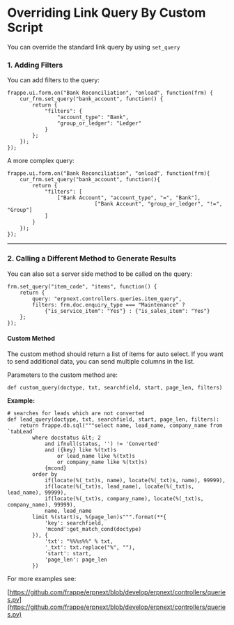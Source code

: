 <!-- base_template: frappe_io/www/frappe/frappe_base.html --><!-- add-breadcrumbs -->
# Overriding Link Query By Custom Script

You can override the standard link query by using `set_query`

### 1. Adding Filters

You can add filters to the query:

	frappe.ui.form.on("Bank Reconciliation", "onload", function(frm) {
		cur_frm.set_query("bank_account", function() {
			return {
				"filters": {
					"account_type": "Bank",
					"group_or_ledger": "Ledger"
				}
			};
		});
	});

A more complex query:

	frappe.ui.form.on("Bank Reconciliation", "onload", function(frm){
		cur_frm.set_query("bank_account", function(){
			return {
				"filters": [
					["Bank Account", "account_type", "=", "Bank"],
                                ["Bank Account", "group_or_ledger", "!=", "Group"]
				]
			}
		});
	});

---

### 2. Calling a Different Method to Generate Results

You can also set a server side method to be called on the query:

	frm.set_query("item_code", "items", function() {
		return {
			query: "erpnext.controllers.queries.item_query",
			filters: frm.doc.enquiry_type === "Maintenance" ?
				{"is_service_item": "Yes"} : {"is_sales_item": "Yes"}
		};
	});



#### Custom Method

The custom method should return a list of items for auto select. If you want to send additional data, you can send multiple columns in the list.

Parameters to the custom method are:

`def custom_query(doctype, txt, searchfield, start, page_len, filters)`

**Example:**

	# searches for leads which are not converted
	def lead_query(doctype, txt, searchfield, start, page_len, filters):
		return frappe.db.sql("""select name, lead_name, company_name from `tabLead`
			where docstatus &lt; 2
				and ifnull(status, '') != 'Converted'
				and ({key} like %(txt)s
					or lead_name like %(txt)s
					or company_name like %(txt)s)
				{mcond}
			order by
				if(locate(%(_txt)s, name), locate(%(_txt)s, name), 99999),
				if(locate(%(_txt)s, lead_name), locate(%(_txt)s, lead_name), 99999),
				if(locate(%(_txt)s, company_name), locate(%(_txt)s, company_name), 99999),
				name, lead_name
			limit %(start)s, %(page_len)s""".format(**{
				'key': searchfield,
				'mcond':get_match_cond(doctype)
			}), {
				'txt': "%%%s%%" % txt,
				'_txt': txt.replace("%", ""),
				'start': start,
				'page_len': page_len
			})



For more examples see:

[https://github.com/frappe/erpnext/blob/develop/erpnext/controllers/queries.py](https://github.com/frappe/erpnext/blob/develop/erpnext/controllers/queries.py)

<!-- markdown -->
